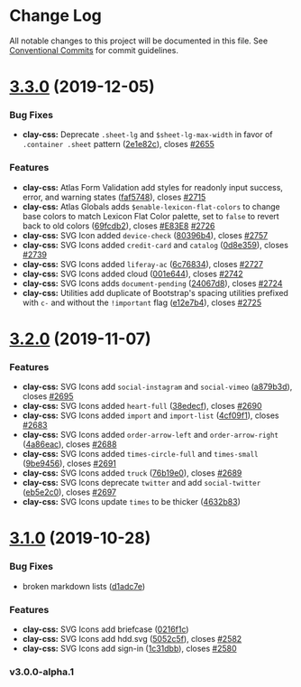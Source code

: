 # Change Log

All notable changes to this project will be documented in this file.
See [Conventional Commits](https://conventionalcommits.org) for commit guidelines.

# [3.3.0](https://github.com/liferay/clay/tree/master/packages/clay-css/compare/@clayui/css@3.2.0...@clayui/css@3.3.0) (2019-12-05)


### Bug Fixes

* **clay-css:** Deprecate `.sheet-lg` and `$sheet-lg-max-width` in favor of `.container .sheet` pattern ([2e1e82c](https://github.com/liferay/clay/tree/master/packages/clay-css/commit/2e1e82c)), closes [#2655](https://github.com/liferay/clay/tree/master/packages/clay-css/issues/2655)


### Features

* **clay-css:** Atlas Form Validation add styles for readonly input success, error, and warning states ([faf5748](https://github.com/liferay/clay/tree/master/packages/clay-css/commit/faf5748)), closes [#2715](https://github.com/liferay/clay/tree/master/packages/clay-css/issues/2715)
* **clay-css:** Atlas Globals adds `$enable-lexicon-flat-colors` to change base colors to match Lexicon Flat Color palette, set to `false` to revert back to old colors ([69fcdb2](https://github.com/liferay/clay/tree/master/packages/clay-css/commit/69fcdb2)), closes [#E83E8](https://github.com/liferay/clay/tree/master/packages/clay-css/issues/E83E8) [#2726](https://github.com/liferay/clay/tree/master/packages/clay-css/issues/2726)
* **clay-css:** SVG Icon added `device-check` ([80396b4](https://github.com/liferay/clay/tree/master/packages/clay-css/commit/80396b4)), closes [#2757](https://github.com/liferay/clay/tree/master/packages/clay-css/issues/2757)
* **clay-css:** SVG Icons added `credit-card` and `catalog` ([0d8e359](https://github.com/liferay/clay/tree/master/packages/clay-css/commit/0d8e359)), closes [#2739](https://github.com/liferay/clay/tree/master/packages/clay-css/issues/2739)
* **clay-css:** SVG Icons added `liferay-ac` ([6c76834](https://github.com/liferay/clay/tree/master/packages/clay-css/commit/6c76834)), closes [#2727](https://github.com/liferay/clay/tree/master/packages/clay-css/issues/2727)
* **clay-css:** SVG Icons added cloud ([001e644](https://github.com/liferay/clay/tree/master/packages/clay-css/commit/001e644)), closes [#2742](https://github.com/liferay/clay/tree/master/packages/clay-css/issues/2742)
* **clay-css:** SVG Icons adds `document-pending` ([24067d8](https://github.com/liferay/clay/tree/master/packages/clay-css/commit/24067d8)), closes [#2724](https://github.com/liferay/clay/tree/master/packages/clay-css/issues/2724)
* **clay-css:** Utilities add duplicate of Bootstrap's spacing utilities prefixed with `c-` and without the `!important` flag ([e12e7b4](https://github.com/liferay/clay/tree/master/packages/clay-css/commit/e12e7b4)), closes [#2725](https://github.com/liferay/clay/tree/master/packages/clay-css/issues/2725)





# [3.2.0](https://github.com/liferay/clay/tree/master/packages/clay-css/compare/@clayui/css@3.1.0...@clayui/css@3.2.0) (2019-11-07)


### Features

* **clay-css:** SVG Icons add `social-instagram` and `social-vimeo` ([a879b3d](https://github.com/liferay/clay/tree/master/packages/clay-css/commit/a879b3d)), closes [#2695](https://github.com/liferay/clay/tree/master/packages/clay-css/issues/2695)
* **clay-css:** SVG Icons added `heart-full` ([38edecf](https://github.com/liferay/clay/tree/master/packages/clay-css/commit/38edecf)), closes [#2690](https://github.com/liferay/clay/tree/master/packages/clay-css/issues/2690)
* **clay-css:** SVG Icons added `import` and `import-list` ([4cf09f1](https://github.com/liferay/clay/tree/master/packages/clay-css/commit/4cf09f1)), closes [#2683](https://github.com/liferay/clay/tree/master/packages/clay-css/issues/2683)
* **clay-css:** SVG Icons added `order-arrow-left` and `order-arrow-right` ([4a86eac](https://github.com/liferay/clay/tree/master/packages/clay-css/commit/4a86eac)), closes [#2688](https://github.com/liferay/clay/tree/master/packages/clay-css/issues/2688)
* **clay-css:** SVG Icons added `times-circle-full` and `times-small` ([9be9456](https://github.com/liferay/clay/tree/master/packages/clay-css/commit/9be9456)), closes [#2691](https://github.com/liferay/clay/tree/master/packages/clay-css/issues/2691)
* **clay-css:** SVG Icons added `truck` ([76b19e0](https://github.com/liferay/clay/tree/master/packages/clay-css/commit/76b19e0)), closes [#2689](https://github.com/liferay/clay/tree/master/packages/clay-css/issues/2689)
* **clay-css:** SVG Icons deprecate `twitter` and add `social-twitter` ([eb5e2c0](https://github.com/liferay/clay/tree/master/packages/clay-css/commit/eb5e2c0)), closes [#2697](https://github.com/liferay/clay/tree/master/packages/clay-css/issues/2697)
* **clay-css:** SVG Icons update `times` to be thicker ([4632b83](https://github.com/liferay/clay/tree/master/packages/clay-css/commit/4632b83))





# [3.1.0](https://github.com/liferay/clay/tree/master/packages/clay-css/compare/@clayui/css@3.0.1...@clayui/css@3.1.0) (2019-10-28)


### Bug Fixes

* broken markdown lists ([d1adc7e](https://github.com/liferay/clay/tree/master/packages/clay-css/commit/d1adc7e))


### Features

* **clay-css:** SVG Icons add briefcase ([0216f1c](https://github.com/liferay/clay/tree/master/packages/clay-css/commit/0216f1c))
* **clay-css:** SVG Icons add hdd.svg ([5052c5f](https://github.com/liferay/clay/tree/master/packages/clay-css/commit/5052c5f)), closes [#2582](https://github.com/liferay/clay/tree/master/packages/clay-css/issues/2582)
* **clay-css:** SVG Icons add sign-in ([1c31dbb](https://github.com/liferay/clay/tree/master/packages/clay-css/commit/1c31dbb)), closes [#2580](https://github.com/liferay/clay/tree/master/packages/clay-css/issues/2580)





### v3.0.0-alpha.1
